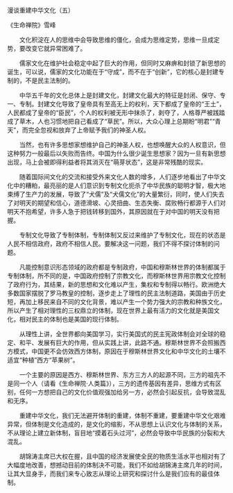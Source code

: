 漫谈重建中华文化（五）

《生命禅院》雪峰


　　文化积淀在人的思维中会导致思维的僵化，会成为思维定势，思维一旦成定势，要改变它就异常困难了。

　　儒家文化在维护社会稳定中起了巨大的作用，但同时又麻痹和封锁了新思想的诞生，可以说，儒家的文化功能在于“守成”，而不在于“创新”，它的核心是封建专制的，不是民主法制的。

　　中华五千年的文化总体上是封建文化，封建文化最大的特征是封闭、保守、专一、专制。封建文化导致了皇帝具有至高无上的权利，天下都成了皇帝的“王土”，人民都成了皇帝的“臣民”，个人的权利被无形中抹杀了，剥夺了，人格尊严被践踏成了草木，人也习惯地把自己看成了“草民”。所以，大众心理上总期盼“明君”“青天”，而完全忽视和放弃了上帝赋予我们的神圣人权。

　　当然，也有许多思想家想维护自己的神圣人权，也想唤醒大众的人权意识，但这种努力一般最后以失败而告终。中国为什么很少诞生思想家？因为一旦有新思想出现，马上会被即得利益者将其消灭在“萌芽状态”，这是非常残酷的现实。

　　随着国际间文化的交流和接受外来文化人数的增多，人们逐步地看出了中华文化中的糟粕，最亮丽的是人们意识到专制文化扼杀了中华民族的聪明才智，极大地束缚了生产力的发展，导致了“犬儒”及“犬儒文化”的大量繁衍，同时，使人们失去了对明天的期望和信心，道德滑坡、心灵扭曲、生态失衡、腐败畅行都源于人们对明天不抱希望，许多人急于把钱转移到国外，其原因就在于对中国的明天没有把握。

　　专制文化导致了专制体制，专制体制又反过来维护了专制文化，现在的状态是人民不相信政府，政府不相信人民。要解决这一问题，我们不得不探讨体制的问题。

　　凡能控制意识形态领域的政府都是专制政府，中国和穆斯林世界的体制都属于专制体制，所不同的是，中国政府控制了宗教文化，而穆斯林世界用宗教文化控制了政府行为，其结果，新的思想和文化难以产生，集权和专制得以畅行。欧洲绝大多数国家摆脱了罗马教皇的控制，逐步走上了理性的民主法制道路，美国由于历史短，再加上移民来自不同的文化背景，难以产生一个势力强大的宗教和种族文化，所以产生了相对理性的三权鼎立的体制，现在世界上最有活力的文化就是美国文化，相对民主的体制也是美国的现行体制。

　　从理性上讲，全世界都向美国学习，实行美国式的民主宪政体制会对全球的稳定、和平、发展有巨大的作用，但从实践上讲，此路不通。穆斯林世界不会照搬西方模式，中国更不会仿效西方体制，原因在于穆斯林世界文化和中华文化的土壤不适宜“种植”西方“苹果树”。

　　一个主要的原因是西方、穆斯林世界、东方三方人的起源不同，三方的祖先不是同一个人（请看《生命禅院·人类篇》），三方的遗传基因有差异，思维方式有区别，任何一方想把自己的文化价值观强加给另一方，必然会引起反抗，会导致混乱和无序。

　　重建中华文化，我们无法避开体制的重建，体制不重建，要重建中华文化艰难异常，但体制是文化造成的，是文化的缩影，不从思想上认识文化与体制的关系，不从理论上建立新体制，盲目地“摸着石头过河”，必然会导致中华民族的分裂和大混乱。

　　胡锦涛主席已大权在握，且中国的经济发展使全民的物质生活水平也相对有了大幅度地改善，想撼动目前的体制决不可能，我们不如给胡锦涛主席几年的时间，让其大显身手，而我们来专心致志从理论上研究和探讨什么是我们应有的最佳体制。



